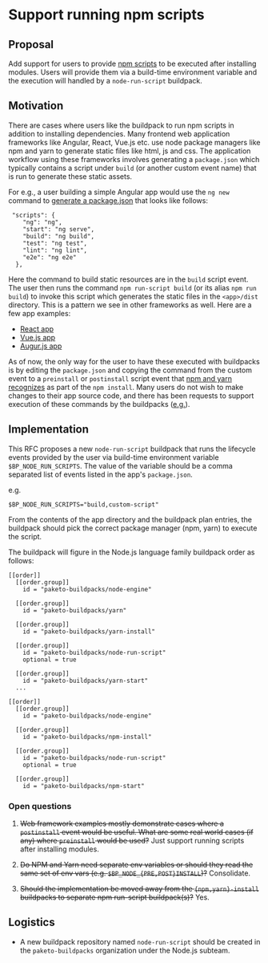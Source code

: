 # Support running npm scripts

## Proposal

Add support for users to provide [npm scripts](https://docs.npmjs.com/cli/v6/configuring-npm/package-json#scripts)
to be executed after installing modules. Users will provide them via a
build-time environment variable and the execution will handled by a
`node-run-script` buildpack.

## Motivation

There are cases where users like the buildpack to run npm scripts in addition
to installing dependencies. Many frontend web application frameworks like
Angular, React, Vue.js etc. use node package managers like npm and yarn to
generate static files like html, js and css. The application workflow using
these frameworks involves generating a `package.json` which typically contains
a script under `build` (or another custom event name) that is run to generate
these static assets.

For e.g., a user building a simple Angular app would use the `ng new` command
to [generate a package.json](https://angular.io/guide/npm-packages#packagejson)
that looks like follows:
```
 "scripts": {
    "ng": "ng",
    "start": "ng serve",
    "build": "ng build",
    "test": "ng test",
    "lint": "ng lint",
    "e2e": "ng e2e"
  },
```

Here the command to build static resources are in the `build` script event. The
user then runs the command `npm run-script build` (or its alias `npm run build`)
to invoke this script which generates the static files in the
`<app>/dist` directory. This is a pattern we see in other frameworks as well.
Here are a few app examples:
* [React app](https://github.com/facebook/create-react-app/tree/v4.0.1)
* [Vue.js app](https://github.com/gothinkster/vue-realworld-example-app)
* [Augur.js app](https://github.com/AugurProject/augur-app/tree/v1.16.11)


As of now, the only way for the user to have these executed with buildpacks is
by editing the `package.json` and copying the command from the custom event to
a `preinstall` or `postinstall` script event that [npm and yarn recognizes](https://docs.npmjs.com/cli/v6/using-npm/scripts#npm-install)
as part of the `npm install`.  Many users do not wish to make changes to their
app source code, and there has been requests to support execution of these
commands by the buildpacks
([e.g.](https://github.com/paketo-buildpacks/yarn/issues/59)).

## Implementation

This RFC proposes a new `node-run-script` buildpack that runs the lifecycle
events provided by the user via build-time environment variable
`$BP_NODE_RUN_SCRIPTS`. The value of the variable should be a comma separated
list of events listed in the app's `package.json`.

e.g.
```shell
$BP_NODE_RUN_SCRIPTS="build,custom-script"
```

From the contents of the app directory and the buildpack plan entries, the
buildpack should pick the correct package manager (npm, yarn) to execute the
script.

The buildpack will figure in the Node.js language family buildpack order as
follows:

```
[[order]]
  [[order.group]]
    id = "paketo-buildpacks/node-engine"

  [[order.group]]
    id = "paketo-buildpacks/yarn"

  [[order.group]]
    id = "paketo-buildpacks/yarn-install"

  [[order.group]]
    id = "paketo-buildpacks/node-run-script"
    optional = true

  [[order.group]]
    id = "paketo-buildpacks/yarn-start"
  ...

[[order]]
  [[order.group]]
    id = "paketo-buildpacks/node-engine"

  [[order.group]]
    id = "paketo-buildpacks/npm-install"

  [[order.group]]
    id = "paketo-buildpacks/node-run-script"
    optional = true

  [[order.group]]
    id = "paketo-buildpacks/npm-start"
```

### Open questions

1. ~~Web framework examples mostly demonstrate cases where a `postinstall` event
   would be useful. What are some real world cases (if any) where `preinstall`
   would be used?~~ Just support running scripts after installing modules.

1. ~~Do NPM and Yarn need separate env variables or should they read the same set
   of env vars (e.g. `$BP_NODE_{PRE,POST}INSTALL`)?~~ Consolidate.

1. ~~Should the implementation be moved away from the `{npm,yarn}-install`
   buildpacks to separate npm run-script buildpack(s)?~~ Yes.

## Logistics

* A new buildpack repository named `node-run-script` should be created in the
  `paketo-buildpacks` organization under the Node.js subteam.
